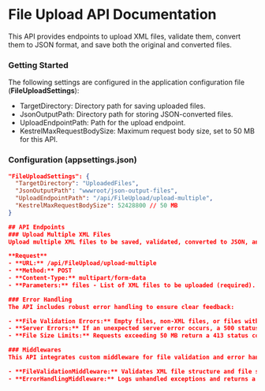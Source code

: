# File Upload API Documentation
This API provides endpoints to upload XML files, validate them, convert them to JSON format, and save both the original and converted files.

### Getting Started
The following settings are configured in the application configuration file (**FileUploadSettings**):

- TargetDirectory: Directory path for saving uploaded files.
- JsonOutputPath: Directory path for storing JSON-converted files.
- UploadEndpointPath: Path for the upload endpoint.
- KestrelMaxRequestBodySize: Maximum request body size, set to 50 MB for this API.

### Configuration (appsettings.json)
```json
"FileUploadSettings": {
  "TargetDirectory": "UploadedFiles",
  "JsonOutputPath": "wwwroot/json-output-files",
  "UploadEndpointPath": "/api/FileUpload/upload-multiple",
  "KestrelMaxRequestBodySize": 52428800 // 50 MB
}

## API Endpoints
### Upload Multiple XML Files
Upload multiple XML files to be saved, validated, converted to JSON, and stored.

**Request**
- **URL:** /api/FileUpload/upload-multiple
- **Method:** POST
- **Content-Type:** multipart/form-data
- **Parameters:** files - List of XML files to be uploaded (required). Each file must have a **.xml** extension.

### Error Handling
The API includes robust error handling to ensure clear feedback:

- **File Validation Errors:** Empty files, non-XML files, or files with invalid XML syntax will be logged as warnings and not prevent successful files from processing.
- **Server Errors:** If an unexpected server error occurs, a 500 status code is returned with a standard error message.
- **File Size Limits:** Requests exceeding 50 MB return a 413 status code.

### Middlewares
This API integrates custom middleware for file validation and error handling:

- **FileValidationMiddleware:** Validates XML file structure and file size, ensuring only valid files proceed to processing.
- **ErrorHandlingMiddleware:** Logs unhandled exceptions and returns a standard 500 response for unexpected errors.
